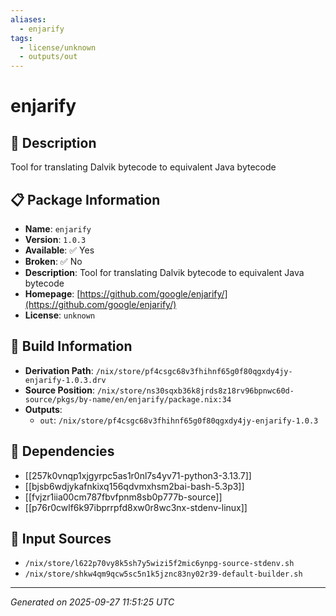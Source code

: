 ```yaml
---
aliases:
  - enjarify
tags:
  - license/unknown
  - outputs/out
---
```


# enjarify

## 📝 Description

Tool for translating Dalvik bytecode to equivalent Java bytecode

## 📋 Package Information

- **Name**: `enjarify`
- **Version**: `1.0.3`
- **Available**: ✅ Yes
- **Broken**: ✅ No
- **Description**: Tool for translating Dalvik bytecode to equivalent Java bytecode
- **Homepage**: [https://github.com/google/enjarify/](https://github.com/google/enjarify/)
- **License**: `unknown`

## 🔧 Build Information

- **Derivation Path**: `/nix/store/pf4csgc68v3fhihnf65g0f80qgxdy4jy-enjarify-1.0.3.drv`
- **Source Position**: `/nix/store/ns30sqxb36k8jrds8z18rv96bpnwc60d-source/pkgs/by-name/en/enjarify/package.nix:34`
- **Outputs**:
  - `out`:  `/nix/store/pf4csgc68v3fhihnf65g0f80qgxdy4jy-enjarify-1.0.3`

## 🔗 Dependencies

- [[257k0vnqp1xjgyrpc5as1r0nl7s4yv71-python3-3.13.7]]
- [[bjsb6wdjykafnkixq156qdvmxhsm2bai-bash-5.3p3]]
- [[fvjzr1iia00cm787fbvfpnm8sb0p777b-source]]
- [[p76r0cwlf6k97ibprrpfd8xw0r8wc3nx-stdenv-linux]]

## 📁 Input Sources

- `/nix/store/l622p70vy8k5sh7y5wizi5f2mic6ynpg-source-stdenv.sh`
- `/nix/store/shkw4qm9qcw5sc5n1k5jznc83ny02r39-default-builder.sh`

---
*Generated on 2025-09-27 11:51:25 UTC*
